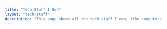 ```yaml
---
title: "Tech Stuff I Own"
layout: "tech-stuff"
description: "This page shows all the tech stuff I own, like computers, game consoles, etc."
---
```

